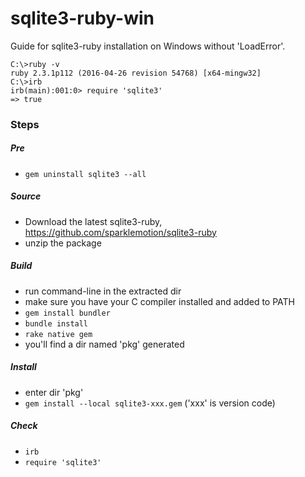 # sqlite3-ruby-win
Guide for sqlite3-ruby installation on Windows without 'LoadError'.
  
```
C:\>ruby -v
ruby 2.3.1p112 (2016-04-26 revision 54768) [x64-mingw32]
C:\>irb
irb(main):001:0> require 'sqlite3'
=> true
```

### Steps
##### Pre
- `gem uninstall sqlite3 --all`

##### Source
- Download the latest sqlite3-ruby, https://github.com/sparklemotion/sqlite3-ruby
- unzip the package

##### Build
- run command-line in the extracted dir
- make sure you have your C compiler installed and added to PATH
- `gem install bundler`
- `bundle install`
- `rake native gem`
- you'll find a dir named 'pkg' generated

##### Install
- enter dir 'pkg'
- `gem install --local sqlite3-xxx.gem` ('xxx' is version code)

##### Check
- `irb`
- `require 'sqlite3'`
